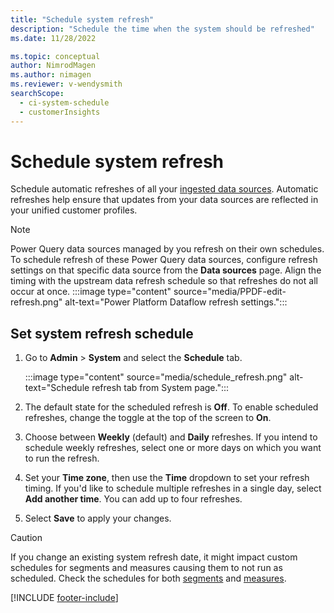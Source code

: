 ```yaml
---
title: "Schedule system refresh"
description: "Schedule the time when the system should be refreshed"
ms.date: 11/28/2022

ms.topic: conceptual
author: NimrodMagen
ms.author: nimagen
ms.reviewer: v-wendysmith
searchScope: 
  - ci-system-schedule
  - customerInsights
---
```


# Schedule system refresh

Schedule automatic refreshes of all your [ingested data sources](data-sources.md). Automatic refreshes help ensure that updates from your data sources are reflected in your unified customer profiles.

> [!NOTE]
> Power Query data sources managed by you refresh on their own schedules. To schedule refresh of these Power Query data sources, configure refresh settings on that specific data source from the **Data sources** page. Align the timing with the upstream data refresh schedule so that refreshes do not all occur at once.
> :::image type="content" source="media/PPDF-edit-refresh.png" alt-text="Power Platform Dataflow refresh settings.":::

## Set system refresh schedule

1. Go to **Admin** > **System** and select the **Schedule** tab.

   :::image type="content" source="media/schedule_refresh.png" alt-text="Schedule refresh tab from System page.":::

1. The default state for the scheduled refresh is **Off**. To enable scheduled refreshes, change the toggle at the top of the screen to **On**.

1. Choose between **Weekly** (default) and **Daily** refreshes. If you intend to schedule weekly refreshes, select one or more days on which you want to run the refresh.

1. Set your **Time zone**, then use the **Time** dropdown to set your refresh timing. If you'd like to schedule multiple refreshes in a single day, select **Add another time**. You can add up to four refreshes.

1. Select **Save** to apply your changes.

> [!CAUTION]
> If you change an existing system refresh date, it might impact custom schedules for segments and measures causing them to not run as scheduled. Check the schedules for both [segments](segments-schedule.md) and [measures](measures-schedule.md).

[!INCLUDE [footer-include](includes/footer-banner.md)]
